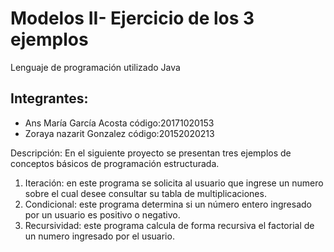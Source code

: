 # Modelos II- Ejercicio de los 3 ejemplos

Lenguaje de programación utilizado Java

Integrantes:
-
- Ans María García Acosta código:20171020153
- Zoraya nazarit Gonzalez  código:20152020213



Descripción:
En el siguiente proyecto se presentan tres ejemplos de conceptos básicos de programación estructurada.
1. Iteración: en este programa se solicita al usuario que ingrese un numero sobre el cual desee consultar su tabla de multiplicaciones.
2. Condicional: este programa determina si un número entero ingresado por un usuario   es positivo o negativo.
3. Recursividad: este programa calcula de forma recursiva el factorial de un numero ingresado por el usuario.

